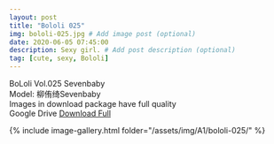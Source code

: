 ```yaml
---
layout: post
title: "Bololi 025"
img: bololi-025.jpg # Add image post (optional)
date: 2020-06-05 07:45:00
description: Sexy girl. # Add post description (optional)
tag: [cute, sexy, Bololi]
---
```

BoLoli Vol.025 Sevenbaby  
Model: 柳侑绮Sevenbaby                            
Images in download package have full quality                    
Google Drive [Download Full](http://gestyy.com/eqwInv)

{% include image-gallery.html folder="/assets/img/A1/bololi-025/" %}
